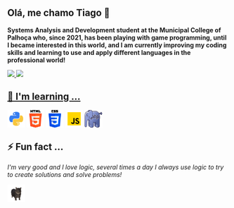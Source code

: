 ## Olá, me chamo Tiago 👋
<p>
 <strong>
  Systems Analysis and Development student at the Municipal College of Palhoça who, since 2021, has been playing with game programming, until I became interested in this world, and I am currently improving my coding skills and learning to use and apply different languages ​​in the professional world!
 </strong>
</p>
<div>
 <a href="https://github.com/Capimaso" style="display":flex;gap:10px;justify-content:center;align-items:center;>
 <img loading="lazy" height="180em" src="https://github-readme-stats.vercel.app/api/top-langs/?username=Capimaso&layout=compact&langs_count=7&theme=dracula"/>
 <img loading="lazy" height="180em" src="https://github-readme-stats.vercel.app/api?username=Capimaso&show_icons=true&theme=dracula&include_all_commits=true&count_private=true"/>
</div>

## 🌱 I'm learning ...
 
 <div style="display":flex; gap:10px; justify-content:center; align-items:center;>
  <a href="https://pt.wikipedia.org/wiki/Python"><img align="center" src="pythonic.png" width="40" height="40"></url></a>
  <a href="https://pt.wikipedia.org/wiki/HTML"><img align="center" src="htmlic.png" width="40" height="40"></url></a>
  <a href="https://pt.wikipedia.org/wiki/Cascading_Style_Sheets"><img align="center" src="cssic.png" width="40" height="40"></url></a>
  <a href="https://pt.wikipedia.org/wiki/JavaScript"><img align="center" src="javascriptic.png" width="40" height="40"></url></a>
  <a href="https://pt.wikipedia.org/wiki/PHP"><img align="center" src="phpic.png" width ="40" height="40"></url></a>
 </div>

 ## ⚡ Fun fact ...
 <p>
  <em>
   I'm very good and I love logic, several times a day I always use logic to try to create solutions and solve problems!
  </em>
 </p>

 <a href="https://www.ayo.so/capimaso"><img src="catspin.gif" width="40" height="40" alt="Meu ayo" title="Meu ayo"></a>
<!--
**Capimaso/Capimaso** is a ✨ _special_ ✨ repository because its `README.md` (this file) appears on your GitHub profile.

Here are some ideas to get you started:

- 🔭 I’m currently working on ...
- 👯 I’m looking to collaborate on ...
- 🤔 I’m looking for help with ...
- 💬 Ask me about ...
- 📫 How to reach me: ...
- 😄 Pronouns: ...
- 
-->
